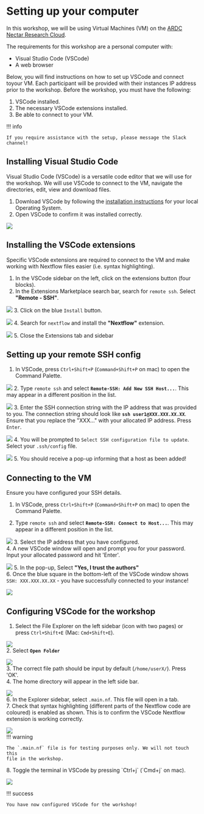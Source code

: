 # Setting up your computer

In this workshop, we will be using Virtual Machines (VM) on the
[ARDC Nectar Research Cloud](https://ardc.edu.au/services/ardc-nectar-research-cloud/).

The requirements for this workshop are a personal computer with:

- Visual Studio Code (VSCode)
- A web browser

Below, you will find instructions on how to set up VSCode and connect toyour VM.
Each participant will be provided with their instances IP address prior to the workshop.
Before the workshop, you must have the following:

1. VSCode installed.
2. The necessary VSCode extensions installed.
3. Be able to connect to your VM.  

!!! info

    If you require assistance with the setup, please message the Slack channel!

## Installing Visual Studio Code

Visual Studio Code (VSCode) is a versatile code editor that we will use for the
workshop. We will use VSCode to connect to the VM, navigate the directories,
edit, view and download files. 

1. Download VSCode by following the 
[installation instructions](https://code.visualstudio.com/docs/setup/setup-overview)
for your local Operating System.  
2. Open VSCode to confirm it was installed correctly.  

![](img/vscode_0.png)

## Installing the VSCode extensions

Specific VSCode extensions are required to connect to the VM and make working
with Nextflow files easier (i.e. syntax highlighting).  

1. In the VSCode sidebar on the left, click on the extensions button (four
blocks).
2. In the Extensions Marketplace search bar, search for `remote ssh`. Select
**"Remote - SSH"**.

![](img/vscode_1.png)
3. Click on the blue `Install` button.

![](img/vscode_2.png)
4. Search for `nextflow` and install the **"Nextflow"** extension.  

![](img/vscode_3.png)
5. Close the Extensions tab and sidebar

## Setting up your remote SSH config  

1. In VSCode, press `Ctrl+Shift+P` (`Command+Shift+P` on mac) to open the Command Palette.  
 
![](img/ssh_0.png)
2. Type `remote ssh` and select **`Remote-SSH: Add New SSH Host...`**. This may
appear in a different position in the list.

![](img/ssh_1.png)
3. Enter the SSH connection string with the IP address that was provided to you. The connection string should look like **`ssh user1@XXX.XXX.XX.XX`**. Ensure that you replace the "XXX..." with your allocated IP address. Press `Enter`.

![](img/ssh_2.png)
4. You will be prompted to `Select SSH configuration file to update`. Select your `.ssh/config` file. 

![](img/ssh_3.png)
5. You should receive a pop-up informing that a host as been added!

## Connecting to the VM  

Ensure you have configured your SSH details.  

1. In VSCode, press `Ctrl+Shift+P` (`Command+Shift+P` on mac) to open the Command Palette.  
 
2. Type `remote ssh` and select **`Remote-SSH: Connect to Host...`**. This may
appear in a different position in the list.

![](img/vm_0.png)
3. Select the IP address that you have configured.  
4. A new VSCode window will open and prompt you for your password. Input your
allocated password and hit 'Enter'.

![](img/vm_1.png)
5. In the pop-up, Select **"Yes, I trust the authors"**  
6. Once the blue square in the bottom-left of the VSCode window shows
 `SSH: XXX.XXX.XX.XX` - you have successfully connected to your instance!  

![](img/vm_2.png)  

## Configuring VSCode for the workshop  

1. Select the File Explorer on the left sidebar (icon with two pages) or press 
`Ctrl+Shift+E` (Mac: `Cmd+Shift+E`).  

![](img/vm_3.png)  
2. Select **`Open Folder`**

![](img/vm_4.png)  
3. The correct file path should be input by default (`/home/userX/`). Press 'OK'.  
4. The home directory will appear in the left side bar.  

![](img/vm_5.png)  
6. In the Explorer sidebar, select `.main.nf`. This file will open in a tab.  
7. Check that syntax highlighting (different parts of the Nextflow code are 
coloured) is enabled as shown. This is to confirm the
VSCode Nextflow extension is working correctly.  

![](img/vm_6.png)  
!!! warning

    The `.main.nf` file is for testing purposes only. We will not touch this
    file in the workshop.

<p>8. Toggle the terminal in VSCode by pressing `Ctrl+j` (`Cmd+j` on mac).</p>  


![](img/vm_7.png)  

!!! success

    You have now configured VSCode for the workshop! 
